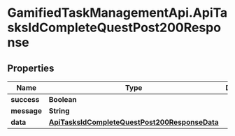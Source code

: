 # GamifiedTaskManagementApi.ApiTasksIdCompleteQuestPost200Response

## Properties

Name | Type | Description | Notes
------------ | ------------- | ------------- | -------------
**success** | **Boolean** |  | [optional] 
**message** | **String** |  | [optional] 
**data** | [**ApiTasksIdCompleteQuestPost200ResponseData**](ApiTasksIdCompleteQuestPost200ResponseData.md) |  | [optional] 



